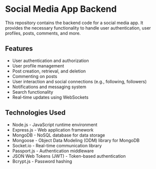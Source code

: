 # Social Media App Backend

This repository contains the backend code for a social media app. It provides the necessary functionality to handle user authentication, user profiles, posts, comments, and more.

## Features

- User authentication and authorization
- User profile management
- Post creation, retrieval, and deletion
- Commenting on posts
- User interaction and social connections (e.g., following, followers)
- Notifications and messaging system
- Search functionality
- Real-time updates using WebSockets

## Technologies Used

- Node.js - JavaScript runtime environment
- Express.js - Web application framework
- MongoDB - NoSQL database for data storage
- Mongoose - Object Data Modeling (ODM) library for MongoDB
- Socket.io - Real-time communication library
- Passport.js - Authentication middleware
- JSON Web Tokens (JWT) - Token-based authentication
- Bcrypt.js - Password hashing
